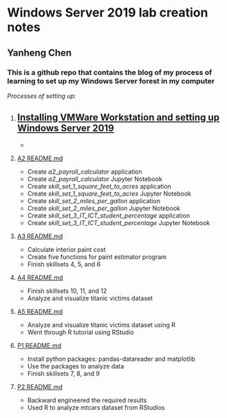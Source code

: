 # Windows Server 2019 lab creation notes

## Yanheng Chen


### This is a github repo that contains the blog of my process of learning to set up my Windows Server forest in my computer

*Processes of setting up:*

1. [Installing VMWare Workstation and setting up Windows Server 2019](a1/README.md "My A1 README.md file")
    - 
    - 

2. [A2 README.md](a2/README.md "My A2 README.md file")
    - Create *a2_payroll_calculator* application
    - Create *a2_payroll_calculator* Jupyter Notebook
    - Create *skill_set_1_square_feet_to_acres* application
    - Create *skill_set_1_square_feet_to_acres* Jupyter Notebook
    - Create *skill_set_2_miles_per_gallon* application
    - Create *skill_set_2_miles_per_gallon* Jupyter Notebook
    - Create *skill_set_3_IT_ICT_student_percentage* application
    - Create *skill_set_3_IT_ICT_student_percentage* Jupyter Notebook

3. [A3 README.md](a3/README.md "My A3 README.md file")
    - Calculate interior paint cost
    - Create five functions for paint estimator program
    - Finish skillsets 4, 5, and 6

4. [A4 README.md](a4/README.md "My A4 README.md file")
    - Finish skillsets 10, 11, and 12
    - Analyze and visualize titanic victims dataset

5. [A5 README.md](a5/README.md "My A5 README.md file")
    - Analyze and visualize titanic victims dataset using R
    - Went through R tutorial using RStudio

6. [P1 README.md](p1/README.md "My P1 README.md file")
    - Install python packages: pandas-datareader and matplotlib
    - Use the packages to analyze data
    - Finish skillsets 7, 8, and 9

7. [P2 README.md](p2/README.md "My P2 README.md file")
    - Backward engineered the required results
    - Used R to analyze mtcars dataset from RStudios